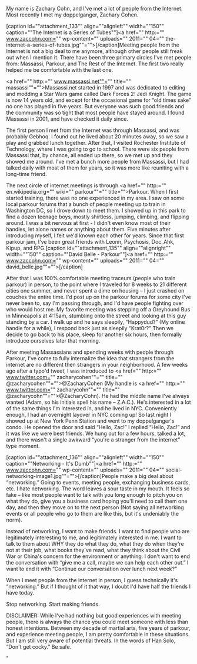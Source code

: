 My name is Zachary Cohn, and I've met a lot of people from the Internet. Most recently I met my doppelganger, Zachary Cohen.

[caption id=""attachment_133"" align=""alignleft"" width=""150"" caption=""The Internet is a Series of Tubes""]<a href="" http:="" www.zaccohn.com="" wp-content="" uploads="" 2011="" 04="" the-internet-a-series-of-tubes.jpg""=""></a>[/caption]Meeting people from the Internet is not a big deal to me anymore, although other people still freak out when I mention it. There have been three primary circles I've met people from: Massassi, Parkour, and The Rest of the Internet. The first two really helped me be comfortable with the last one.

<a href="" http:="" www.massassi.net""="" title="" massassi""="">Massassi.net</a> started in 1997 and was dedicated to editing and modding a Star Wars game called Dark Forces 2: Jedi Knight. The game is now 14 years old, and except for the occasional game for “old times sake” no one has played in five years. But everyone was such good friends and the community was so tight that most people have stayed around. I found Massassi in 2001, and have checked it daily since.

The first person I met from the Internet was through Massassi, and was probably Gebhoq. I found out he lived about 20 minutes away, so we saw a play and grabbed lunch together. After that, I visited Rochester Institute of Technology, where I was going to go to school. There were six people from Massassi that, by chance, all ended up there, so we met up and they showed me around. I've met a bunch more people from Massassi, but I had talked daily with most of them for years, so it was more like reuniting with a long-time friend.

The next circle of internet meetings is through <a href="" http:="" en.wikipedia.org="" wiki="" parkour""="" title="">Parkour</a>. When I first started training, there was no one experienced in my area. I saw on some local parkour forums that a bunch of people meeting up to train in Washington DC, so I drove down to meet them. I showed up in this park to find a dozen teenage boys, mostly shirtless, jumping, climbing, and flipping around. I was a bit nervous at first - I didn't even know most of their handles, let alone names or anything about them. Five minutes after introducing myself, I felt we'd known each other for years. Since that first parkour jam, I've been great friends with Leonn, Psychosis, Doc_Ahk, Kipup, and RPG.[caption id=""attachment_135"" align=""alignright"" width=""150"" caption=""David Belle - Parkour""]<a href="" http:="" www.zaccohn.com="" wp-content="" uploads="" 2011="" 04="" david_belle.jpg""=""></a>[/caption]

After that I was 100% comfortable meeting traceurs (people who train parkour) in person, to the point where I traveled for 8 weeks to 21 different cities one summer, and never spent a dime on housing – I just crashed on couches the entire time. I'd post up on the parkour forums for some city I've never been to, say I'm passing through, and I'd have people fighting over who would host me. My favorite meeting was stepping off a Greyhound Bus in Minneapolis at 4:15am, stumbling onto the street and looking at this guy standing by a car. I walk up and he says sleepily, “Happydud?” (My online handle for a while), I respond back just as sleepily “Krat0r?” Then we decide to go back to his place, sleep for another six hours, then formally introduce ourselves later that morning.

After meeting Massassians and spending weeks with people through Parkour, I've come to fully internalize the idea that strangers from the internet are no different then strangers in your neighborhood. A few weeks ago after a typo'd tweet, I was introduced to <a href="" http:="" www.twitter.com="" zacharycohen""="" title="" @zacharycohen""="">@ZacharyCohen</a> (My handle is <a href="" http:="" www.twitter.com="" zacharycohn""="" title="" @zacharycohn""="">@ZacharyCohn</a>). He had the middle name I've always wanted (Adam, so his initials spell his name – Z.A.C.). He's interested in a lot of the same things I'm interested in, and he lived in NYC. Conveniently enough, I had an overnight layover in NYC coming up! So last night I showed up at New York Penn Station and went to my doppelganger's condo. He opened the door and said “Hello, Zac!” I replied “Hello, Zac!” and it was like we were best friends. We hung out for a few hours, talked a lot, and there wasn't a single awkward “you're a stranger from the internet” type moment.

[caption id=""attachment_136"" align=""alignleft"" width=""150"" caption=""Networking - It's Dumb""]<a href="" http:="" www.zaccohn.com="" wp-content="" uploads="" 2011="" 04="" social-networking-image1.jpg""=""></a>[/caption]People make a big deal about “networking.” Going to events, meeting people, exchanging business cards, etc. I hate networking. The word leaves a sour taste in my mouth. It feels so fake – like most people want to talk with you long enough to pitch you on what they do, give you a business card hoping you'll need to call them one day, and then they move on to the next person (Not saying all networking events or all people who go to them are like this, but it's undeniably the norm).

Instead of networking, I want to make friends. I want to find people who are legitimately interesting to me, and legitimately interested in me. I want to talk to them about WHY they do what they do, what they do when they're not at their job, what books they've read, what they think about the Civil War or China's concern for the environment or anything. I don't want to end the conversation with “give me a call, maybe we can help each other out.” I want to end it with “Continue our conversation over lunch next week?”

When I meet people from the internet in person, I guess technically it's “networking.” But if I thought of it that way, I doubt I'd have half the friends I have today.

Stop networking. Start making friends.

DISCLAIMER: While I've had nothing but good experiences with meeting people, there is always the chance you could meet someone with less than honest intentions. Between my decade of martial arts, five years of parkour, and experience meeting people, I am pretty comfortable in these situations. But I am still very aware of potential threats. In the words of Han Solo, “Don't get cocky.” Be safe.

"